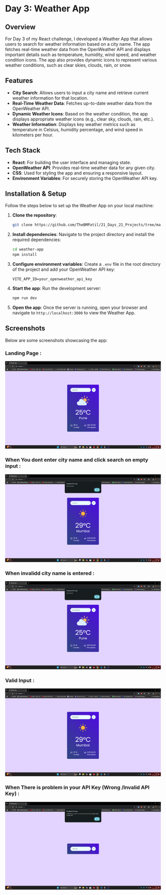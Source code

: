 # Day 3: Weather App

## Overview
For Day 3 of my React challenge, I developed a Weather App that allows users to search for weather information based on a city name. The app fetches real-time weather data from the OpenWeather API and displays important details such as temperature, humidity, wind speed, and weather condition icons. The app also provides dynamic icons to represent various weather conditions, such as clear skies, clouds, rain, or snow.

## Features
- **City Search**: Allows users to input a city name and retrieve current weather information for that location.
- **Real-Time Weather Data**: Fetches up-to-date weather data from the OpenWeather API.
- **Dynamic Weather Icons**: Based on the weather condition, the app displays appropriate weather icons (e.g., clear sky, clouds, rain, etc.).
- **Weather Information**: Displays key weather metrics such as temperature in Celsius, humidity percentage, and wind speed in kilometers per hour.

## Tech Stack
- **React**: For building the user interface and managing state.
- **OpenWeather API**: Provides real-time weather data for any given city.
- **CSS**: Used for styling the app and ensuring a responsive layout.
- **Environment Variables**: For securely storing the OpenWeather API key.

## Installation & Setup
Follow the steps below to set up the Weather App on your local machine:

1. **Clone the repository**:
   ```bash
   git clone https://github.com/TheBMPatil/21_Days_21_Projects/tree/main/Day03/weather_app
   ```

2. **Install dependencies**:
   Navigate to the project directory and install the required dependencies:
   ```bash
   cd weather-app
   npm install
   ```

3. **Configure environment variables**:
   Create a `.env` file in the root directory of the project and add your OpenWeather API key:
   ```env
   VITE_APP_ID=your_openweather_api_key
   ```

4. **Start the app**:
   Run the development server:
   ```bash
   npm run dev
   ```

5. **Open the app**:
   Once the server is running, open your browser and navigate to `http://localhost:3000` to view the Weather App.

## Screenshots
Below are some screenshots showcasing the app:

### Landing Page :
![App Screenshot 1](./Screenshots/1.png)


### When You dont enter city name and click search on empty input :
![App Screenshot 1](./Screenshots/emptys.png)


### When invalidd city name is entered :
![App Screenshot 1](./Screenshots/invalid.png)


### Valid Input :
![App Screenshot 1](./Screenshots/valid.png)


### When There is problem in your API Key (Wrong /Invalid API Key) : 
![App Screenshot 1](./Screenshots/wwrongapi.png)


